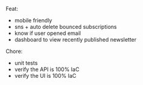 Feat:

- mobile friendly
- sns + auto delete bounced subscriptions
- know if user opened email
- dashboard to view recently published newsletter

Chore:

- unit tests
- verify the API is 100% IaC
- verify the UI is 100% IaC
